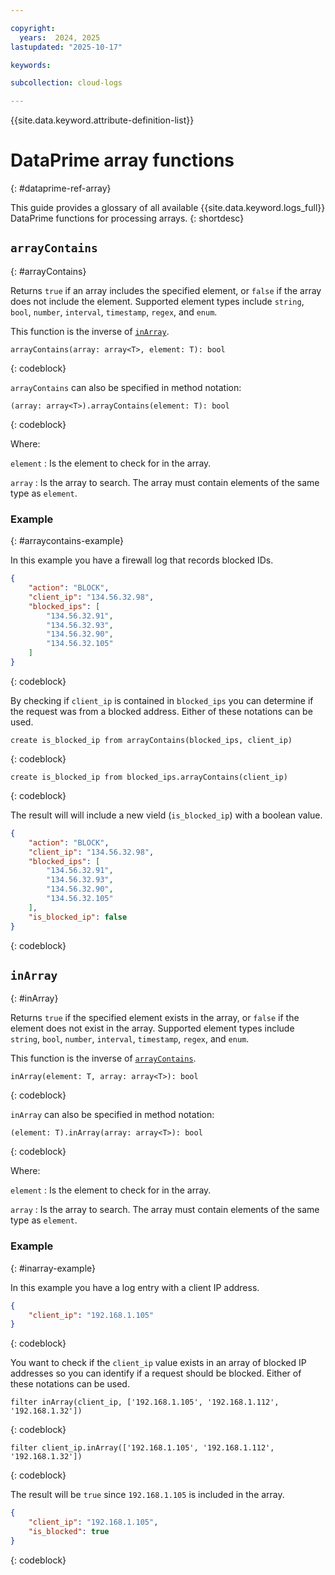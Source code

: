 ```yaml
---

copyright:
  years:  2024, 2025
lastupdated: "2025-10-17"

keywords:

subcollection: cloud-logs

---
```


{{site.data.keyword.attribute-definition-list}}

# DataPrime array functions
{: #dataprime-ref-array}

This guide provides a glossary of all available {{site.data.keyword.logs_full}} DataPrime functions for processing arrays.
{: shortdesc}

## `arrayContains`
{: #arrayContains}

Returns `true` if an array includes the specified element, or `false` if the array does not include the element. Supported element types include `string`, `bool`, `number`, `interval`, `timestamp`, `regex`, and `enum`.

This function is the inverse of [`inArray`](/docs/cloud-logs?topic=cloud-logs-dataprime-ref-array#inArray).

```text
arrayContains(array: array<T>, element: T): bool
```
{: codeblock}

`arrayContains` can also be specified in method notation:

```text
(array: array<T>).arrayContains(element: T): bool
```
{: codeblock}

Where:

`element`
:   Is the element to check for in the array.

`array`
:   Is the array to search. The array must contain elements of the same type as `element`.

### Example
{: #arraycontains-example}

In this example you have a firewall log that records blocked IDs. 

```json
{
    "action": "BLOCK",
    "client_ip": "134.56.32.98",
    "blocked_ips": [
        "134.56.32.91",
        "134.56.32.93",
        "134.56.32.90",
        "134.56.32.105"
    ]
}
```
{: codeblock}

By checking if `client_ip` is contained in `blocked_ips` you can determine if the request was from a blocked address. Either of these notations can be used.

```text
create is_blocked_ip from arrayContains(blocked_ips, client_ip)
```
{: codeblock}

```text
create is_blocked_ip from blocked_ips.arrayContains(client_ip)
```
{: codeblock}

The result will will include a new vield (`is_blocked_ip`) with a boolean value.

```json
{
    "action": "BLOCK",
    "client_ip": "134.56.32.98",
    "blocked_ips": [
        "134.56.32.91",
        "134.56.32.93",
        "134.56.32.90",
        "134.56.32.105"
    ],
    "is_blocked_ip": false
}
```
{: codeblock}


## `inArray`
{: #inArray}

Returns `true` if the specified element exists in the array, or `false` if the element does not exist in the array. Supported element types include `string`, `bool`, `number`, `interval`, `timestamp`, `regex`, and `enum`.

This function is the inverse of [`arrayContains`](/docs/cloud-logs?topic=cloud-logs-dataprime-ref-array#arrayContains).

```text
inArray(element: T, array: array<T>): bool
```
{: codeblock}

`inArray` can also be specified in method notation:

```text
(element: T).inArray(array: array<T>): bool
```
{: codeblock}

Where:

`element`
:   Is the element to check for in the array.

`array`
:   Is the array to search. The array must contain elements of the same type as `element`.

### Example
{: #inarray-example}

In this example you have a log entry with a client IP address.

```json
{
    "client_ip": "192.168.1.105"
}
```
{: codeblock}

You want to check if the `client_ip` value exists in an array of blocked IP addresses so you can identify if a request should be blocked. Either of these notations can be used.

```text
filter inArray(client_ip, ['192.168.1.105', '192.168.1.112', '192.168.1.32'])
```
{: codeblock}

```text
filter client_ip.inArray(['192.168.1.105', '192.168.1.112', '192.168.1.32'])
```
{: codeblock}

The result will be `true` since `192.168.1.105` is included in the array.

```json
{
    "client_ip": "192.168.1.105",
    "is_blocked": true
}
```
{: codeblock}
